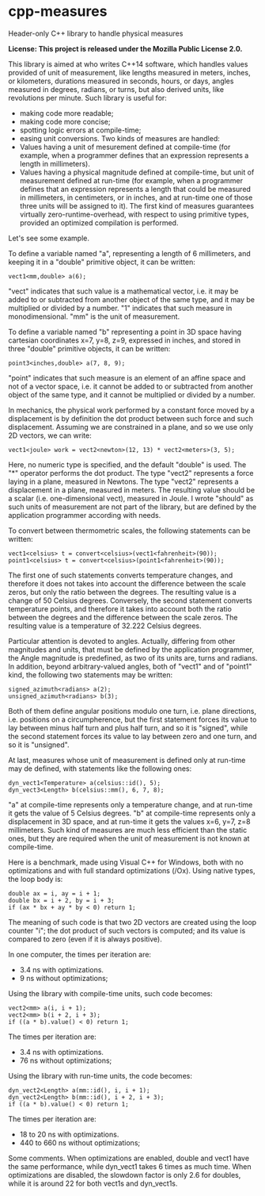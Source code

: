 cpp-measures
============

Header-only C++ library to handle physical measures

**License: This project is released under the Mozilla Public License 2.0.**

This library is aimed at who writes C++14 software, which handles values provided of unit of measurement, like lengths measured in meters, inches, or kilometers, durations measured in seconds, hours, or days, angles measured in degrees, radians, or turns, but also derived units, like revolutions per minute.
Such library is useful for:
- making code more readable;
- making code more concise;
- spotting logic errors at compile-time;
- easing unit conversions.
Two kinds of measures are handled:
- Values having a unit of mesurement defined at compile-time (for example, when a programmer defines that an expression represents a length in millimeters).
- Values having a physical magnitude defined at compile-time, but unit of measurement defined at run-time (for example, when a programmer defines that an expression represents a length that could be measured in millimeters, in centimeters, or in inches, and at run-time one of those three units will be assigned to it).
The first kind of measures guarantees virtually zero-runtime-overhead, with respect to using primitive types, provided an optimized compilation is performed.

Let's see some example.

To define a variable named "a", representing a length of 6 millimeters, and keeping it in a "double" primitive object, it can be written:

    vect1<mm,double> a(6);

"vect" indicates that such value is a mathematical vector, i.e. it may be added to or subtracted from another object of the same type, and it may be multiplied or divided by a number.
"1" indicates that such measure in monodimensional.
"mm" is the unit of measurement.

To define a variable named "b" representing a point in 3D space having cartesian coordinates x=7, y=8, z=9, expressed in inches, and stored in three "double" primitive objects, it can be written:

    point3<inches,double> a(7, 8, 9);

"point" indicates that such measure is an element of an affine space and not of a vector space, i.e. it cannot be added to or subtracted from another object of the same type, and it cannot be multiplied or divided by a number.

In mechanics, the physical work performed by a constant force moved by a displacement is by definition the dot product between such force and such displacement.
Assuming we are constrained in a plane, and so we use only 2D vectors, we can write:

    vect1<joule> work = vect2<newton>(12, 13) * vect2<meters>(3, 5);

Here, no numeric type is specified, and the default "double" is used.
The "*" operator performs the dot product.
The type "vect2<newton>" represents a force laying in a plane, measured in Newtons.
The type "vect2<meters>" represents a displacement in a plane, measured in meters.
The resulting value should be a scalar (i.e. one-dimensional vect), measured in Joule.
I wrote "should" as such units of measurement are not part of the library, but are defined by the application programmer according with needs.

To convert between thermometric scales, the following statements can be written:

    vect1<celsius> t = convert<celsius>(vect1<fahrenheit>(90));
    point1<celsius> t = convert<celsius>(point1<fahrenheit>(90));

The first one of such statements converts temperature changes, and therefore it does not takes into account the difference between the scale zeros, but only the ratio between the degrees. The resulting value is a change of 50 Celsius degrees.
Conversely, the second statement converts temperature points, and therefore it takes into account both the ratio between the degrees and the difference between the scale zeros. The resulting value is a temperature of 32.222 Celsius degrees.

Particular attention is devoted to angles.
Actually, differing from other magnitudes and units, that must be defined by the application programmer,
the Angle magnitude is predefined, as two of its units are, turns and radians.
In addition, beyond arbitrary-valued angles, both of "vect1" and of "point1" kind, the following two statements may be written:

    signed_azimuth<radians> a(2);
    unsigned_azimuth<radians> b(3);

Both of them define angular positions modulo one turn, i.e. plane directions, i.e. positions on a circumpherence, but the first statement forces its value to lay between minus half turn and plus half turn, and so it is "signed", while the second statement forces its value to lay between zero and one turn, and so it is "unsigned".

At last, measures whose unit of measurement is defined only at run-time may de defined, with statements like the following ones:

    dyn_vect1<Temperature> a(celsius::id(), 5);
    dyn_vect3<Length> b(celsius::mm(), 6, 7, 8);

"a" at compile-time represents only a temperature change, and at run-time it gets the value of 5 Celsius degrees.
"b" at compile-time represents only a displacement in 3D space, and at run-time it gets the values x=6, y=7, z=8 millimeters.
Such kind of measures are much less efficient than the static ones, but they are required when the unit of measurement is not known at compile-time.

Here is a benchmark, made using Visual C++ for Windows, both with no optimizations and with full standard optimizations (/Ox).
Using native types, the loop body is:

    double ax = i, ay = i + 1;
    double bx = i + 2, by = i + 3;
    if (ax * bx + ay * by < 0) return 1;

The meaning of such code is that two 2D vectors are created using the loop counter "i"; the dot product of such vectors is computed; and its value is compared to zero (even if it is always positive).

In one computer, the times per iteration are:
- 3.4 ns with optimizations.
- 9 ns without optimizations;

Using the library with compile-time units, such code becomes:

    vect2<mm> a(i, i + 1);
    vect2<mm> b(i + 2, i + 3);
    if ((a * b).value() < 0) return 1;

The times per iteration are:
- 3.4 ns with optimizations.
- 76 ns without optimizations;

Using the library with run-time units, the code becomes:

    dyn_vect2<Length> a(mm::id(), i, i + 1);
    dyn_vect2<Length> b(mm::id(), i + 2, i + 3);
    if ((a * b).value() < 0) return 1;

The times per iteration are:
- 18 to 20 ns with optimizations.
- 440 to 660 ns without optimizations;

Some comments.
When optimizations are enabled, double and vect1 have the same performance, while dyn_vect1 takes 6 times as much time.
When optimizations are disabled, the slowdown factor is only 2.6 for doubles, while it is around 22 for both vect1s and dyn_vect1s.
